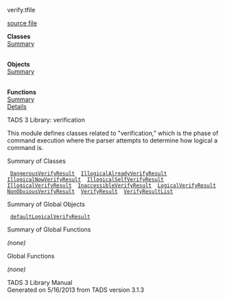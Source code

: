 ---
---
<span class="title">verify.t</span><span class="type">file</span>

[source file](../source/verify.t.html)

**Classes**  
[Summary](#_ClassSummary_)  
 

**Objects**  
[Summary](#_ObjectSummary_)  
 

**Functions**  
[Summary](#_FunctionSummary_)  
[Details](#_Functions_)

<div class="fdesc">

TADS 3 Library: verification

This module defines classes related to "verification," which is the
phase of command execution where the parser attempts to determine how
logical a command is.

</div>

<span id="_ClassSummary_"></span>

<div class="mjhd">

<span class="hdln">Summary of Classes</span>  

</div>

` `[`DangerousVerifyResult`](../object/DangerousVerifyResult.html)`  `[`IllogicalAlreadyVerifyResult`](../object/IllogicalAlreadyVerifyResult.html)`  `[`IllogicalNowVerifyResult`](../object/IllogicalNowVerifyResult.html)`  `[`IllogicalSelfVerifyResult`](../object/IllogicalSelfVerifyResult.html)`  `[`IllogicalVerifyResult`](../object/IllogicalVerifyResult.html)`  `[`InaccessibleVerifyResult`](../object/InaccessibleVerifyResult.html)`  `[`LogicalVerifyResult`](../object/LogicalVerifyResult.html)`  `[`NonObviousVerifyResult`](../object/NonObviousVerifyResult.html)`  `[`VerifyResult`](../object/VerifyResult.html)`  `[`VerifyResultList`](../object/VerifyResultList.html)`  `
<span id="_ObjectSummary_"></span>

<div class="mjhd">

<span class="hdln">Summary of Global Objects</span>  

</div>

` `[`defaultLogicalVerifyResult`](../object/defaultLogicalVerifyResult.html)`  `
<span id="FunctionSummary_"></span>

<div class="mjhd">

<span class="hdln">Summary of Global Functions</span>  

</div>

*(none)* <span id="_Functions_"></span>

<div class="mjhd">

<span class="hdln">Global Functions</span>  

</div>

*(none)*

<div class="ftr">

TADS 3 Library Manual  
Generated on 5/16/2013 from TADS version 3.1.3

</div>
